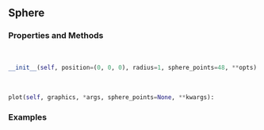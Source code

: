 ## <a id="McUtils.McUtils.Plots.Primitives.Sphere">Sphere</a>


### Properties and Methods
<a id="McUtils.McUtils.Plots.Primitives.Sphere.__init__" class="docs-object-method">&nbsp;</a>
```python
__init__(self, position=(0, 0, 0), radius=1, sphere_points=48, **opts): 
```

<a id="McUtils.McUtils.Plots.Primitives.Sphere.plot" class="docs-object-method">&nbsp;</a>
```python
plot(self, graphics, *args, sphere_points=None, **kwargs): 
```

### Examples
